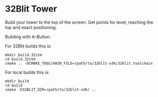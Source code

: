 # 32Blit Tower
Build your tower to the top of the screen.
Get points for level, reaching the top and exact positioning.

Building with A-Button.

For 32Blit builds this is:
```
mkdir build.32stm
cd build.32stm
cmake .. -DCMAKE_TOOLCHAIN_FILE=/path/to/32blit-sdk/32blit.toolchain
```


For local builds this is:
```
mkdir build
cd build
cmake -D32BLIT_DIR=/path/to/32blit-sdk/ ..
```
